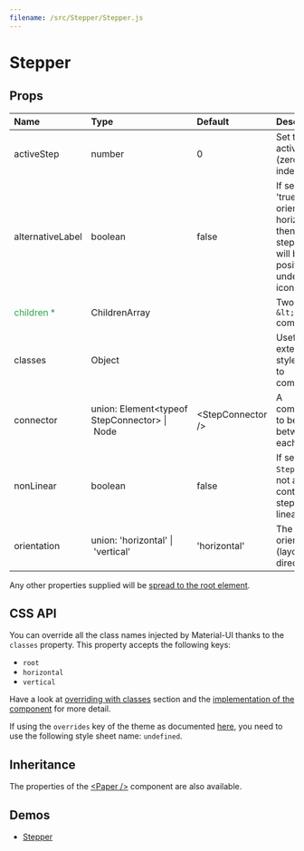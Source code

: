 ```yaml
---
filename: /src/Stepper/Stepper.js
---
```


<!--- This documentation is automatically generated, do not try to edit it. -->

# Stepper



## Props

| Name | Type | Default | Description |
|:-----|:-----|:--------|:------------|
| activeStep | number | 0 | Set the active step (zero based index). |
| alternativeLabel | boolean | false | If set to 'true' and orientation is horizontal, then the step label will be positioned under the icon. |
| <span style="color: #31a148">children *</span> | ChildrenArray |  | Two or more `&lt;Step />` components. |
| classes | Object |  | Useful to extend the style applied to components. |
| connector | union:&nbsp;Element&lt;typeof StepConnector>&nbsp;&#124;<br>&nbsp;Node<br> | &lt;StepConnector /> | A component to be placed between each step. |
| nonLinear | boolean | false | If set the `Stepper` will not assist in controlling steps for linear flow. |
| orientation | union:&nbsp;'horizontal'&nbsp;&#124;<br>&nbsp;'vertical'<br> | 'horizontal' | The stepper orientation (layout flow direction). |

Any other properties supplied will be [spread to the root element](/guides/api#spread).

## CSS API

You can override all the class names injected by Material-UI thanks to the `classes` property.
This property accepts the following keys:
- `root`
- `horizontal`
- `vertical`

Have a look at [overriding with classes](/customization/overrides#overriding-with-classes) section
and the [implementation of the component](https://github.com/callemall/material-ui/tree/v1-beta/src/Stepper/Stepper.js)
for more detail.

If using the `overrides` key of the theme as documented
[here](/customization/themes#customizing-all-instances-of-a-component-type),
you need to use the following style sheet name: `undefined`.

## Inheritance

The properties of the [&lt;Paper /&gt;](/api/paper) component are also available.

## Demos

- [Stepper](/demos/stepper)

